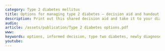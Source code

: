 ```yaml
---
category: Type 2 diabetes mellitus
title: Options for managing type 2 diabetes – decision aid and handout
description: Print out this shared decision aid and take it to your diabetes review appointment.
audio: 
article: /assets/publication/Type 2 diabetes options.pdf
www: 
keywords: options, informed decision, type two diabetes, newly diagnosed, manage, blood pressure, statin, weight, prevention, heart attack, angina, stroke, blood vessels, kidneys, blindness
youtube:
--- 
```

